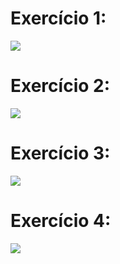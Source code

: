 # Exercício 1:
<img src="assets/img/TP01Ex01.gif">

# Exercício 2:
<img src="assets/img/TP01Ex02.gif">

# Exercício 3:
<img src="assets/img/TP01Ex03.gif">

# Exercício 4:
<img src="assets/img/TP01Ex04.gif">

